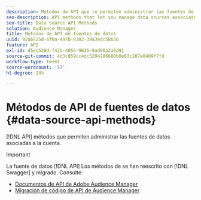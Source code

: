 ```yaml
---
description: Métodos de API que le permiten administrar las fuentes de datos asociadas a su cuenta.
seo-description: API methods that let you manage data sources associated with your account.
seo-title: Data Source API Methods
solution: Audience Manager
title: Métodos de API de fuentes de datos
uuid: 92ab725d-6f0a-497b-8302-39a34dc58636
feature: API
exl-id: d5ec520d-f47d-4054-9635-9ad96a2a5d91
source-git-commit: 4d3c859cc4dc5294286680b0e63c287e0409f7fd
workflow-type: tm+mt
source-wordcount: '57'
ht-degree: 24%

---
```


# Métodos de API de fuentes de datos {#data-source-api-methods}

[!DNL API] métodos que permiten administrar las fuentes de datos asociadas a la cuenta.

<!-- c_rest_data_sources.xml -->

>[!IMPORTANT]
>
>La fuente de datos [!DNL API] Los métodos de se han reescrito con [!DNL Swagger] y migrado. Consulte:
>
>* [Documentos de API de Adobe Audience Manager](https://bank.demdex.com/portal/swagger/index.html)
>* [Migración de código de API de Audience Manager](../../api/api-swagger-migration.md)
>

